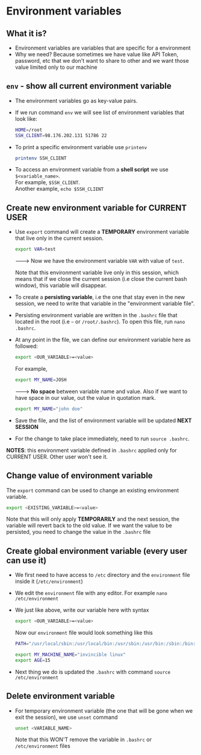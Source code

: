 # Environment variables

## What it is?

- Environment variables are variables that are specific for a environment
- Why we need? Because sometimes we have value like API Token, password, etc that we don't want to share to other and we want those value limited only to our machine

## `env` - show all current environment variable

- The environment variables go as key-value pairs.
- If we run command `env` we will see list of environment variables that look like:

  ```bash
  HOME=/root
  SSH_CLIENT=98.176.202.131 51786 22
  ```

- To print a specific environment variable use `printenv`

  ```bash
  printenv SSH_CLIENT
  ```

- To access an environment variable from a **shell script** we use `$<variable_name>`.  
  For example, `$SSH_CLIENT`.  
  Another example, `echo $SSH_CLIENT`

## Create new environment variable for CURRENT USER

- Use `export` command will create a **TEMPORARY** environment variable that live only in the current session.

  ```bash
  export VAR=test
  ```

  ---> Now we have the environment variable `VAR` with value of `test`.

  Note that this environment variable live only in this session, which means that if we close the current session (i.e close the current bash window), this variable will disappear.

- To create a **persisting variable**, i.e the one that stay even in the new session, we need to write that variable in the "environment variable file".
- Persisting environment variable are written in the `.bashrc` file that located in the root (i.e `~` or `/root/.bashrc`).
  To open this file, run `nano .bashrc`.
- At any point in the file, we can define our environment variable here as followed:

  ```bash
  export <OUR_VARIABLE>=<value>
  ```

  For example,

  ```bash
  export MY_NAME=JOSH
  ```

  ---> **No space** between variable name and value. Also if we want to have space in our value, out the value in quotation mark.

  ```bash
  export MY_NAME="john doe"
  ```

- Save the file, and the list of environment variable will be updated **NEXT SESSION**
- For the change to take place immediately, need to run `source .bashrc`.

**NOTES**: this environment variable defined in `.bashrc` applied only for CURRENT USER. Other user won't see it.

## Change value of environment variable

The `export` command can be used to change an existing environment variable.

```bash
export <EXISTING_VARIABLE>=<value>
```

Note that this will only apply **TEMPORARILY** and the next session, the variable will revert back to the old value. If we want the value to be persisted, you need to change the value in the `.bashrc` file

## Create global environment variable (every user can use it)

- We first need to have access to `/etc` directory and the `environment` file inside it (`/etc/environment`)
- We edit the `environment` file with any editor. For example `nano /etc/environment`
- We just like above, write our variable here with syntax

  ```bash
  export <OUR_VARIABLE>=<value>
  ```

  Now our `environment` file would look something like this

  ```bash
  PATH="/usr/local/sbin:/usr/local/bin:/usr/sbin:/usr/bin:/sbin:/bin:/usr/games:/usr/local/games:/snap/bin"

  export MY_MACHINE_NAME="invincible linux"
  export AGE=15
  ```

- Next thing we do is updated the `.bashrc` with command `source /etc/environment`

## Delete environment variable

- For temporary environment variable (the one that will be gone when we exit the session), we use `unset` command

  ```bash
  unset <VARIABLE_NAME>
  ```

  Note that this WON'T remove the variable in `.bashrc` or `/etc/environment` files
